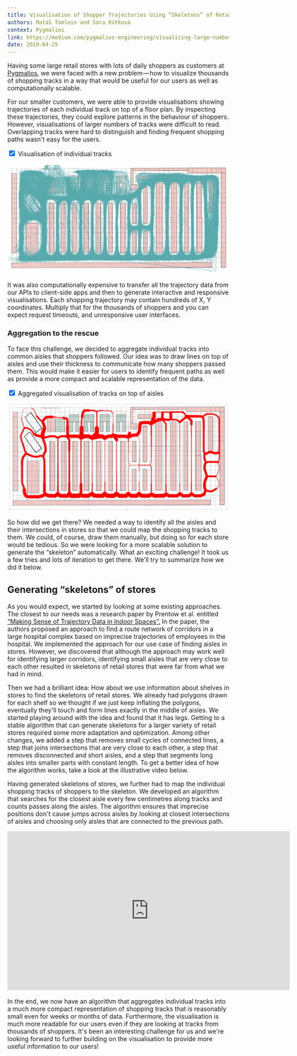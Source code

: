 ```yaml
---
title: Visualisation of Shopper Trajectories Using “Skeletons” of Retail Stores
authors: Matúš Tomlein and Sára Kúťková
context: Pygmalios
link: https://medium.com/pygmalios-engineering/visualizing-large-numbers-of-shopping-trajectories-using-skeletons-of-retail-stores-49374efa6cc7
date: 2019-04-25
---
```


Having some large retail stores with lots of daily shoppers as customers at [Pygmalios](https://pygmalios.com/), we were faced with a new problem — how to visualize thousands of shopping tracks in a way that would be useful for our users as well as computationally scalable.

For our smaller customers, we were able to provide visualisations showing trajectories of each individual track on top of a floor plan. By inspecting these trajectories, they could explore patterns in the behaviour of shoppers. However, visualisations of larger numbers of tracks were difficult to read. Overlapping tracks were hard to distinguish and finding frequent shopping paths wasn't easy for the users.

<input type="checkbox" id="mn-geohashes" className="margin-toggle" checked />
<span className="marginnote">
  Visualisation of individual tracks
</span>

![Visualisation of individual tracks](/images/blogs/pygmalios-individual-trajectories.png "")

It was also computationally expensive to transfer all the trajectory data from our APIs to client-side apps and then to generate interactive and responsive visualisations. Each shopping trajectory may contain hundreds of X, Y coordinates. Multiply that for the thousands of shoppers and you can expect request timeouts, and unresponsive user interfaces.

### Aggregation to the rescue

To face this challenge, we decided to aggregate individual tracks into common aisles that shoppers followed. Our idea was to draw lines on top of aisles and use their thickness to communicate how many shoppers passed them. This would make it easier for users to identify frequent paths as well as provide a more compact and scalable representation of the data.

<input type="checkbox" id="mn-aggregated" className="margin-toggle" checked />
<span className="marginnote">
  Aggregated visualisation of tracks on top of aisles
</span>

![Aggregated visualisation of tracks on top of aisles](/images/blogs/pygmalios-aggregated-trajectories.png "")

So how did we get there? We needed a way to identify all the aisles and their intersections in stores so that we could map the shopping tracks to them. We could, of course, draw them manually, but doing so for each store would be tedious. So we were looking for a more scalable solution to generate the “skeleton” automatically. What an exciting challenge! It took us a few tries and lots of iteration to get there. We'll try to summarize how we did it below.

## Generating “skeletons” of stores

As you would expect, we started by looking at some existing approaches. The closest to our needs was a research paper by Prentow et al. entitled [“Making Sense of Trajectory Data in Indoor Spaces”.](https://dl.acm.org/citation.cfm?id=2848213) In the paper, the authors proposed an approach to find a route network of corridors in a large hospital complex based on imprecise trajectories of employees in the hospital. We implemented the approach for our use case of finding aisles in stores. However, we discovered that although the approach may work well for identifying larger corridors, identifying small aisles that are very close to each other resulted in skeletons of retail stores that were far from what we had in mind.

Then we had a brilliant idea: How about we use information about shelves in stores to find the skeletons of retail stores. We already had polygons drawn for each shelf so we thought if we just keep inflating the polygons, eventually they'll touch and form lines exactly in the middle of aisles. We started playing around with the idea and found that it has legs. Getting to a stable algorithm that can generate skeletons for a larger variety of retail stores required some more adaptation and optimization. Among other changes, we added a step that removes small cycles of connected lines, a step that joins intersections that are very close to each other, a step that removes disconnected and short aisles, and a step that segments long aisles into smaller parts with constant length. To get a better idea of how the algorithm works, take a look at the illustrative video below.

Having generated skeletons of stores, we further had to map the individual shopping tracks of shoppers to the skeleton. We developed an algorithm that searches for the closest aisle every few centimetres along tracks and counts passes along the aisles. The algorithm ensures that imprecise positions don't cause jumps across aisles by looking at closest intersections of aisles and choosing only aisles that are connected to the previous path.

<iframe src="https://player.vimeo.com/video/332517181" width="640" height="360"
frameborder="0" allow="autoplay; fullscreen" allowfullscreen></iframe>

In the end, we now have an algorithm that aggregates individual tracks into a much
more compact representation of shopping tracks that is reasonably small even for
weeks or months of data. Furthermore, the visualisation is much more readable for our
users even if they are looking at tracks from thousands of shoppers. It's been an
interesting challenge for us and we're looking forward to further building on the
visualisation to provide more useful information to our users!

